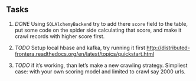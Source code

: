 ## Tasks

1. *DONE* Using `SQLAlchemyBackend` try to add there `score` field to the
   table, put some code on the spider side calculating that score, and make it
   crawl records with higher score first. 

2. *TODO* Setup local hbase and kafka, try running it first
   http://distributed-frontera.readthedocs.org/en/latest/topics/quickstart.html

3. *TODO* if it’s working, than let’s make a new crawling strategy. Simpliest
   case: with your own scoring model and limited to crawl say 2000 urls.
